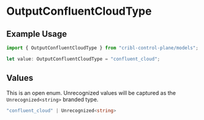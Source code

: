 # OutputConfluentCloudType

## Example Usage

```typescript
import { OutputConfluentCloudType } from "cribl-control-plane/models";

let value: OutputConfluentCloudType = "confluent_cloud";
```

## Values

This is an open enum. Unrecognized values will be captured as the `Unrecognized<string>` branded type.

```typescript
"confluent_cloud" | Unrecognized<string>
```